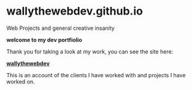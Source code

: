 # wallythewebdev.github.io
Web Projects and general creative insanity

**welcome to my dev portfiolio** 

Thank you for taking a look at my work, you can see the site here:

**[wallythewebdev](http://wallythewebdev.com/)**

This is an account of the clients I have worked with and projects I have worked on. 
